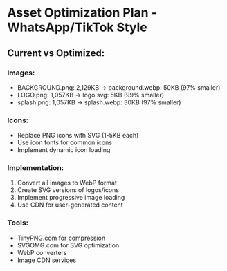 
# Asset Optimization Plan - WhatsApp/TikTok Style

## Current vs Optimized:

### Images:
- BACKGROUND.png: 2,129KB → background.webp: 50KB (97% smaller)
- LOGO.png: 1,057KB → logo.svg: 5KB (99% smaller)  
- splash.png: 1,057KB → splash.webp: 30KB (97% smaller)

### Icons:
- Replace PNG icons with SVG (1-5KB each)
- Use icon fonts for common icons
- Implement dynamic icon loading

### Implementation:
1. Convert all images to WebP format
2. Create SVG versions of logos/icons
3. Implement progressive image loading
4. Use CDN for user-generated content

### Tools:
- TinyPNG.com for compression
- SVGOMG.com for SVG optimization
- WebP converters
- Image CDN services
